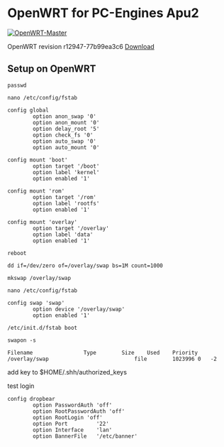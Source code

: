# OpenWRT for PC-Engines Apu2

<a href="https://github.com/ngerke/openwrt-apu/actions?query=workflow%3AOpenWRT-Master+branch%3Amaster" rel="OpenWRT-Master">![OpenWRT-Master](https://github.com/ngerke/openwrt-apu/workflows/OpenWRT-Master/badge.svg?branch=master)</a>

OpenWRT revision r12947-77b99ea3c6
[Download](https://ngerke.github.io/openwrt-apu/)

## Setup on OpenWRT

`passwd`

`nano /etc/config/fstab`

```
config global
        option anon_swap '0'
        option anon_mount '0'
        option delay_root '5'
        option check_fs '0'
        option auto_swap '0'
        option auto_mount '0'

config mount 'boot'
        option target '/boot'
        option label 'kernel'
        option enabled '1'

config mount 'rom'
        option target '/rom'
        option label 'rootfs'
        option enabled '1'

config mount 'overlay'
        option target '/overlay'
        option label 'data'
        option enabled '1'

```

`reboot`


`dd if=/dev/zero of=/overlay/swap bs=1M count=1000`

`mkswap /overlay/swap`

`nano /etc/config/fstab`

```
config swap 'swap'
        option device '/overlay/swap'
        option enabled '1'

```

`/etc/init.d/fstab boot`

`swapon -s`

```
Filename				Type		Size	Used	Priority
/overlay/swap                           file		1023996	0	-2
```

add key to $HOME/.shh/authorized_keys

test login

```
config dropbear
        option PasswordAuth 'off'
        option RootPasswordAuth 'off'
        option RootLogin 'off'
        option Port         '22'
        option Interface    'lan'
        option BannerFile   '/etc/banner'

```
